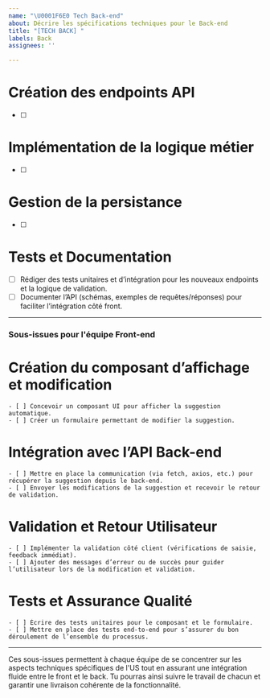 ```yaml
---
name: "\U0001F6E0️ Tech Back-end"
about: Décrire les spécifications techniques pour le Back-end
title: "[TECH BACK] "
labels: Back
assignees: ''

---
```


# Création des endpoints API
- [ ] <!-- Décrire les endpoints -->  


# Implémentation de la logique métier
- [ ] <!-- Décrire la logique métier -->

# Gestion de la persistance
- [ ] <!-- Décrire la gestion de la persistance -->

# Tests et Documentation
- [ ] Rédiger des tests unitaires et d’intégration pour les nouveaux endpoints et la logique de validation.
- [ ] Documenter l’API (schémas, exemples de requêtes/réponses) pour faciliter l’intégration côté front.

---

### Sous-issues pour l'équipe Front-end

# Création du composant d’affichage et modification
    - [ ] Concevoir un composant UI pour afficher la suggestion automatique.
    - [ ] Créer un formulaire permettant de modifier la suggestion.

# Intégration avec l’API Back-end
    - [ ] Mettre en place la communication (via fetch, axios, etc.) pour récupérer la suggestion depuis le back-end.
    - [ ] Envoyer les modifications de la suggestion et recevoir le retour de validation.

# Validation et Retour Utilisateur
    - [ ] Implémenter la validation côté client (vérifications de saisie, feedback immédiat).
    - [ ] Ajouter des messages d’erreur ou de succès pour guider l’utilisateur lors de la modification et validation.

# Tests et Assurance Qualité
    - [ ] Écrire des tests unitaires pour le composant et le formulaire.
    - [ ] Mettre en place des tests end-to-end pour s’assurer du bon déroulement de l’ensemble du processus.

---

Ces sous-issues permettent à chaque équipe de se concentrer sur les aspects techniques spécifiques de l'US tout en assurant une intégration fluide entre le front et le back. Tu pourras ainsi suivre le travail de chacun et garantir une livraison cohérente de la fonctionnalité.
